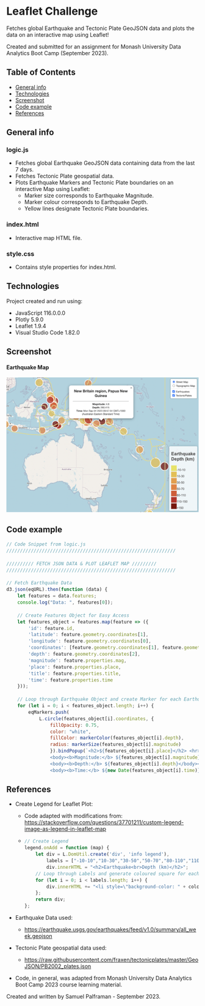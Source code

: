 # Leaflet Challenge

Fetches global Earthquake and Tectonic Plate GeoJSON data and plots the data on an interactive map using Leaflet!

Created and submitted for an assignment for Monash University Data Analytics Boot Camp (September 2023).

## Table of Contents

- [General info](#general-info)
- [Technologies](#technologies)
- [Screenshot](#screenshot)
- [Code example](#code-example)
- [References](#references)

## General info

### logic.js

- Fetches global Earthquake GeoJSON data containing data from the last 7 days.
- Fetches Tectonic Plate geospatial data.
- Plots Earthquake Markers and Tectonic Plate boundaries on an interactive Map using Leaflet:
  - Marker size corresponds to Earthquake Magnitude.
  - Marker colour corresponds to Earthquake Depth.
  - Yellow lines designate Tectonic Plate boundaries.

### index.html

- Interactive map HTML file.

### style.css

- Contains style properties for index.html.


## Technologies

Project created and run using:

- JavaScript 116.0.0.0
- Plotly 5.9.0
- Leaflet 1.9.4
- Visual Studio Code 1.82.0

## Screenshot

#### Earthquake Map

![eqMap](eq_map.png)

## Code example

```javascript
// Code Snippet from logic.js
////////////////////////////////////////////////////////////// 

////////// FETCH JSON DATA & PLOT LEAFLET MAP /////////
//////////////////////////////////////////////////////////////

// Fetch Earthquake Data
d3.json(eqURL).then(function (data) {
    let features = data.features;
    console.log("Data: ", features[0]);

    // Create Features Object for Easy Access 
    let features_object = features.map(feature => ({
        'id': feature.id,
        'latitude': feature.geometry.coordinates[1],
        'longitude': feature.geometry.coordinates[0],
        'coordinates': [feature.geometry.coordinates[1], feature.geometry.coordinates[0]],
        'depth': feature.geometry.coordinates[2],
        'magnitude': feature.properties.mag,
        'place': feature.properties.place,
        'title': feature.properties.title,
        'time': feature.properties.time
    }));

    // Loop through Earthquake Object and create Marker for each Earthquake Object.
    for (let i = 0; i < features_object.length; i++) {
        eqMarkers.push(
            L.circle(features_object[i].coordinates, {
                fillOpacity: 0.75,
                color: "white",
                fillColor: markerColor(features_object[i].depth),
                radius: markerSize(features_object[i].magnitude)
                }).bindPopup(`<h2>${features_object[i].place}</h2> <hr>\
                <body><b>Magnitude:</b> ${features_object[i].magnitude}</body><br>\
                <body><b>Depth:</b> ${features_object[i].depth}</body><br>\
                <body><b>Time:</b> ${new Date(features_object[i].time)}</body>`))}
```

## References

- Create Legend for Leaflet Plot:

  - Code adapted with modifications from: https://stackoverflow.com/questions/37701211/custom-legend-image-as-legend-in-leaflet-map

  - ```javascript
    // Create Legend
    legend.onAdd = function (map) {
        let div = L.DomUtil.create('div', 'info legend'),
            labels = ["-10-10","10-30","30-50","50-70","80-110","110-150",">150"];
            div.innerHTML = "<h2>Earthquake<br>Depth (km)</h2>";
        // Loop through Labels and generate coloured square for each Label
        for (let i = 0; i < labels.length; i++) {
            div.innerHTML += "<li style=\"background-color: " + colors[i] + "\"></li>" + labels[i] + "<ul>" + "</ul>";
        };
        return div;
    };
    ```

- Earthquake Data used:

  - https://earthquake.usgs.gov/earthquakes/feed/v1.0/summary/all_week.geojson

- Tectonic Plate geospatial data used:

  - https://raw.githubusercontent.com/fraxen/tectonicplates/master/GeoJSON/PB2002_plates.json

- Code, in general, was adapted from Monash University Data Analytics Boot Camp 2023 course learning material.

Created and written by Samuel Palframan - September 2023.
